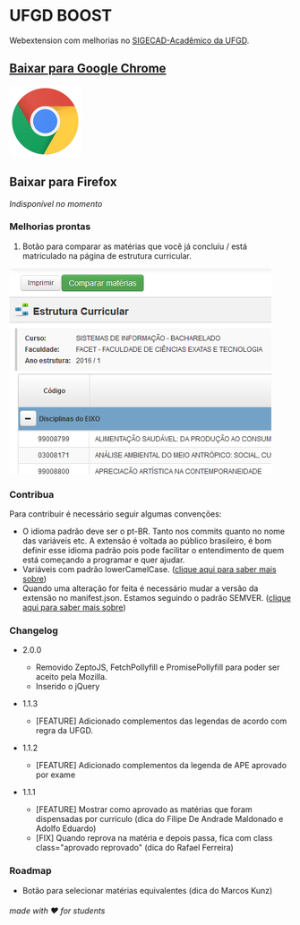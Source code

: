 # UFGD BOOST

Webextension com melhorias no [SIGECAD-Acadêmico da UFGD](http://sigecad-academico.ufgd.edu.br).


## [Baixar para Google Chrome ](http://bit.ly/UfgdBoostChrome)
[![Baixar para Google Chrome](./icons/chrome_128x128.png)](http://bit.ly/UfgdBoostChrome)

## Baixar para Firefox

*Indisponível no momento*

### Melhorias prontas

1. Botão para comparar as matérias que você já concluíu / está matriculado na página de estrutura curricular.

![Imagem do botão na página de Estrutura Curricular](./screen_feature1.png)


### Contribua

Para contribuir é necessário seguir algumas convenções:

* O idioma padrão deve ser o pt-BR. Tanto nos commits quanto no nome das variáveis etc. A extensão é voltada ao público brasileiro, é bom definir esse idioma padrão pois pode facilitar o entendimento de quem está começando a programar e quer ajudar.
* Variáveis com padrão lowerCamelCase. ([clique aqui para saber mais sobre](https://pt.wikipedia.org/wiki/CamelCase))
* Quando uma alteração for feita é necessário mudar a versão da extensão no manifest.json. Estamos seguindo o padrão SEMVER. ([clique aqui para saber mais sobre](http://semver.org/lang/pt-BR/))

### Changelog

* 2.0.0
	* Removido ZeptoJS, FetchPollyfill e PromisePollyfill para poder ser aceito pela Mozilla.
	* Inserido o jQuery

* 1.1.3
	* [FEATURE] Adicionado complementos das legendas de acordo com regra da UFGD.

* 1.1.2
	* [FEATURE] Adicionado complementos da legenda de APE aprovado por exame

* 1.1.1
  * [FEATURE] Mostrar como aprovado as matérias que foram dispensadas por currículo (dica do Filipe De Andrade Maldonado e Adolfo Eduardo)
  * [FIX] Quando reprova na matéria e depois passa, fica com class class="aprovado reprovado" (dica do Rafael Ferreira)

### Roadmap

* Botão para selecionar matérias equivalentes (dica do Marcos Kunz)

###### made with ♥ for students
